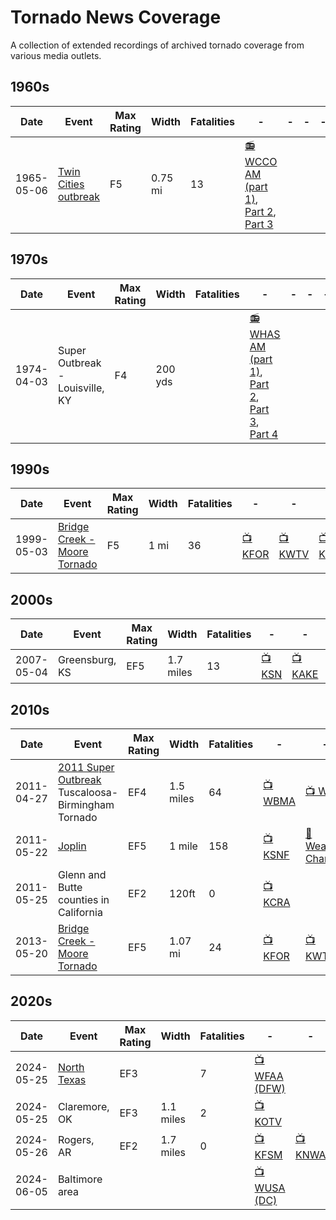 # Tornado News Coverage

A collection of extended recordings of archived tornado coverage from various media outlets. 

## 1960s
| Date       | Event              | Max Rating | Width | Fatalities | - | - | - | - | - |
| -----------| ------------------ | ---------- | ----- | ---------- | - | - | - | - | - |
| 1965-05-06 | [Twin Cities outbreak](https://en.wikipedia.org/wiki/Early_May_1965_tornado_outbreak#May_6) | F5 | 0.75 mi | 13 | [📻 WCCO AM (part 1)](https://www.youtube.com/watch?v=z37FK8l1lOY), [Part 2](https://www.youtube.com/watch?v=WUW3r5BlVrU&t=0s), [Part 3](https://www.youtube.com/watch?v=3-oXthHqDLk&t=0s) | | |



## 1970s

| Date       | Event              | Max Rating | Width | Fatalities | - | - | - | - | - |
| -----------| ------------------ | ---------- | ----- | ---------- | - | - | - | - | - |
| 1974-04-03 | Super Outbreak - Louisville, KY | F4 | 200 yds | | [📻 WHAS AM (part 1)](https://www.youtube.com/watch?v=5orxm6fDKWQ), [Part 2](https://www.youtube.com/watch?v=P08-MwC53M0&list=PL6gRgnNf7ghd6cNKgxq9Q52jOrwwB_lRv), [Part 3](https://www.youtube.com/watch?v=Cv3Ouc82R0o), [Part 4](https://www.youtube.com/watch?v=RkGs6xGB8Eg) | | |


## 1990s

| Date       | Event              | Max Rating | Width | Fatalities | - | - | - | - | - |
| -----------| ------------------ | ---------- | ----- | ---------- | - | - | - | - | - |
| 1999-05-03 | [Bridge Creek - Moore Tornado](https://en.wikipedia.org/wiki/1999_Bridge_Creek–Moore_tornado) | F5 | 1 mi | 36 | [📺 KFOR](https://www.youtube.com/watch?v=SspJqjf5gyI) | [📺 KWTV](https://www.youtube.com/watch?v=KNIDjqts27E) | [📺 KOCO](https://www.youtube.com/watch?v=RGiI7DzpFmg) | |

## 2000s

| Date       | Event              | Max Rating | Width | Fatalities | - | - | - | - | - |
| -----------| ------------------ | ---------- | ----- | ------- | - | - | - | - | - |
| 2007-05-04 | Greensburg, KS | EF5 | 1.7 miles | 13 | [📺 KSN](https://www.youtube.com/watch?v=EGrErqGrtjw&t=306s)| [📺 KAKE](https://www.youtube.com/watch?v=Bg2344fvl3I) | [🎞️ KAKE Documentary](https://www.youtube.com/watch?v=xA-ahzcfqG8) | | |


## 2010s
| Date       | Event              | Max Rating | Width | Fatalities | - | - | - | - | - |
| -----------| ------------------ | ---------- | ----- | ------- | - | - | - | - | - |
| 2011-04-27 | [2011 Super Outbreak](https://en.wikipedia.org/wiki/2011_Super_Outbreak) Tuscaloosa-Birmingham Tornado | EF4 | 1.5 miles | 64 | [📺 WBMA](https://www.youtube.com/watch?v=ElZZNvNdhks) | [📺 WIAT](https://www.youtube.com/watch?v=EGrErqGrtjw) | [📡 Weather Channel](https://www.youtube.com/watch?v=SdPOkB9qiBY) | | |
| 2011-05-22 | [Joplin](https://en.wikipedia.org/wiki/2011_Joplin_tornado) | EF5 | 1 mile | 158 | [📺 KSNF](https://www.youtube.com/watch?v=FagzNHuI5JI) | [📡 Weather Channel](https://www.youtube.com/watch?v=ahzO6iIWtok) | | |
| 2011-05-25 | Glenn and Butte counties in California | EF2 | 120ft | 0 | [📺 KCRA](https://www.youtube.com/watch?v=X0X7_a0DJF4) | 
| 2013-05-20 | [Bridge Creek - Moore Tornado](https://en.wikipedia.org/wiki/1999_Bridge_Creek–Moore_tornado) | EF5 | 1.07 mi | 24 | [📺 KFOR](https://www.youtube.com/watch?v=Ga7niHGgSN4&t=14s) | [📺 KWTV](https://www.youtube.com/watch?v=eIkR8ZhlRFk&t=30s) | [📺 KOCO](https://www.youtube.com/watch?v=RGiI7DzpFmg) | [📡 Weather Chanel](https://www.youtube.com/watch?v=5HVIEeFFBcQ) | [📹 Synced Footage](https://www.youtube.com/watch?v=5HVIEeFFBcQ) |

## 2020s 
| Date       | Event              | Max Rating | Width | Fatalities | - | - | - | - | - |
| -----------| ------------------ | ---------- | ----- | ------- | - | - | - | - | - |
| 2024-05-25 | [North Texas](https://en.wikipedia.org/wiki/Tornado_outbreak_sequence_of_May_19–27,_2024#Forestburg–Era–Valley_View–Pilot_Point,_Texas) | EF3 | | 7 | [📺 WFAA (DFW)](https://www.youtube.com/live/ndpRZ8F9lFI?si=bVaIcyfbd47Sx5Hk&t=135) | 
| 2024-05-25 | Claremore, OK      | EF3 | 1.1 miles | 2 | [📺 KOTV](https://www.youtube.com/live/0dT-V8njk0g?si=eqN4BGcjSMzQMaL2&t=5152)  |
| 2024-05-26 | Rogers, AR         | EF2 | 1.7 miles | 0 | [📺 KFSM](https://www.youtube.com/watch?v=Ey1chYEyiM4) | [📺 KNWA](https://www.facebook.com/watch/live/?ref=watch_permalink&v=1025982748941181) |
| 2024-06-05 | Baltimore area | | | | [📺 WUSA (DC)](https://www.youtube.com/watch?v=amPOWu1KxlM) | 
